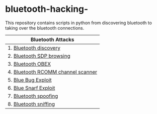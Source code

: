 # bluetooth-hacking-
This repository contains scripts in python from discovering bluetooth to taking over the bluetooth connections.


<table style="margin: 0px auto;">
    <thead>
        <tr>
            <th>Bluetooth Attacks</th>
        </tr>
    </thead>
    <tbody>
        <tr>
            <td>1. <a href="https://www.codexpace.ml/2022/07/bluetooth-scanner-with-python.html">Bluetooth discovery</a></td>
        </tr>
        <tr >
            <td>2. <a href="https://www.codexpace.ml/2022/07/sdpservice-discovery-protocol-browser.html">Bluetooth SDP browsing</a></td>
        </tr>
        <tr >
            <td>3. <a href="https://www.codexpace.ml/2022/07/obex-object-exchange.html">Bluetooth OBEX</a></td>
        </tr>
        <tr >
            <td>4. <a href="https://www.codexpace.ml/2022/07/rcomm-channel-scanner.html">Bluetooth RCOMM channel scanner</a></td>
        </tr>
        <tr >
            <td>5. <a href="https://www.codexpace.ml/2022/07/blue-bug-exploit.html">Blue Bug Exploit</a></td>
        </tr>
        <tr >
            <td>6. <a href="https://www.codexpace.ml/2022/07/blue-snarf-exploit.html">Blue Snarf Exploit</a></td>
        </tr>
        <tr >
            <td>7. <a href="https://www.codexpace.ml/2022/07/bluetooth-spoofing.html">Bluetooth spoofing</a></td>
        </tr>
      	<tr >
            <td>8. <a href="https://www.codexpace.ml/2022/07/bluetooth-sniffing.html">Bluetooth sniffing</a></td>
        </tr>

</table>
